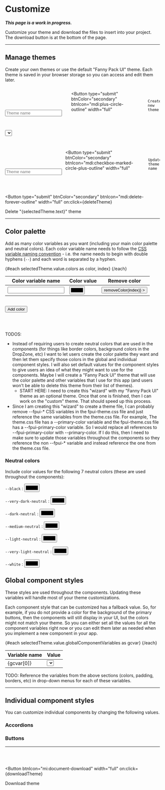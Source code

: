 <script lang="ts">
  import { onMount } from "svelte";
  import { writable } from "svelte/store";
  import { browser } from "$app/env";
  import { Button, Input, Select, ToastContent } from "/src/lib";

  let themes = [];
  
  let value = {
    colors: [
      ["--demo-color-name", "#603cba"],
    ],
    neutral: [
      ["--black", "#000000"],
      ["--very-dark-neutral", "#000000"],
      ["--dark-neutral", "#000000"],
      ["--medium-neutral", "#000000"],
      ["--light-neutral", "#000000"],
      ["--very-light-neutral", "#000000"],
      ["--white", "#000000"],
    ],
    globalComponentVariables: [
      ["--primary-color", ""],
      ["--secondary-color", ""],
      ["--tertiary-color", ""],
    ],
    accordionVariables: [

    ],
    buttonVariables: [

    ],
  };

  let selectedTheme = { text: "", value };
  $: {
    if (selectedTheme.text) {
      setSelectedTheme(selectedTheme.text);
    }
  }

  // $: This comment preserves the syntax highlighting.
  
  let newThemeName = "";
  let content = [];


  onMount(() => {
    if (!localStorage.getItem("themes")) {
      // The `initThemes` array was going to contain objects like this: { name: "custom", css: "" }, but the <Select> component takes object arrays with `text` and `value` properties. So it is easier to just use "theme" objects with `text` and `value` properties.
      let initThemes = [{ text: "custom", value }];
      localStorage.setItem("themes", JSON.stringify(initThemes));
    }

    // Set the `themes` array.
    themes = JSON.parse(localStorage.getItem("themes"));

    // Set the `selectedTheme` object.
    selectedTheme = themes[0];
  });

  function createNewTheme() {
    if (!newThemeName) {
      ToastContent.set({ type: "warning", msg: "Please enter a theme name" });
      return;
    }
    let newTheme = { text: newThemeName, value };
    // Push the new theme to the `themes` array.
    themes.push(newTheme);
    // Update the `themes` array in localStorage.
    localStorage.setItem("themes", JSON.stringify(themes));
    // Set the `selectedTheme` to the one that was just created.
    setSelectedTheme(newTheme.text);
    // Clear the theme name field.
    newThemeName = "";
  }

  function setSelectedTheme(themeName) {
    selectedTheme = themes.find(obj => obj.text === themeName);
  }

  function saveTheme() {
    // Update the "themes" array in localStorage.
    localStorage.setItem("themes", JSON.stringify(themes));
    // Set themes to the updated "themes" array from localStorage.
    themes = JSON.parse(localStorage.getItem("themes"));
  }

  function deleteTheme() {
    let newThemesArray = themes.filter(obj => obj.text !== selectedTheme.text);
    console.log("newThemesArray", newThemesArray);
    // Update the "themes" array in localStorage.
    localStorage.setItem("themes", JSON.stringify(newThemesArray));
    // Set themes to the updated "themes" array from localStorage.
    themes = JSON.parse(localStorage.getItem("themes"));
    if (themes.length > 0) {
      // Set the `selectedTheme` to the first one in the "themes" array.
      selectedTheme = themes[0];
    }
    else {
      // Remove the "themes" array so an brand new "themes" array will be created when this page is reloaded.
      localStorage.removeItem("themes");
      // Reload this page so a new "themes" array will be created.
      location.reload();
    }
  }

  function addColor() {
    // Push a new color array to the `colors` array.
    selectedTheme.value.colors.push(["", "#000000"]);
    selectedTheme = selectedTheme;
  }

  function removeColor(index) {
    selectedTheme.value.colors.splice(index, 1);
    saveTheme();
    selectedTheme = selectedTheme;
  }

  /**
   * https://stackoverflow.com/a/47201559/9453009
   */
  function hexToRgb(hex: string, alpha: string) {
    const r = parseInt(hex.slice(1, 3), 16);
    const g = parseInt(hex.slice(3, 5), 16);
    const b = parseInt(hex.slice(5, 7), 16);

    if (alpha) {
      let rgba = `rgba(${r}, ${g}, ${b}, ${alpha})`;
      console.log("rgba:", rgba);
      return rgba;
    }

    let rgb = `rgb(${r}, ${g}, ${b})`;
    console.log("rgb:", rgb);
    return rgb;
  }

  function downloadTheme() {
    // TODOS: 
    // * As I loop through the `value` object in the `selectedTheme`, convert hex values to RGB: hexToRgb("#fbafff");
    // * Convert the second value in each of the `selectedTheme.value.globalComponentVariables` and `selectedTheme.value.individualComponentVariables` array to a CSS variable reference value: `var(--css-variable-name)`
    console.log("downloadTheme");



    // Convert `selectedTheme.value` to a formatted string.
// TODO: Use one `theme.css` as the single source of truth. I might be able to pull the content from that `theme.css` file and manipulate it here.    
//     let content = [
// `:root {
//   /* Main Colors: The following colors were taken from https://www.w3schools.com/w3css/w3css_color_metro.asp. */
//   --light-green: #99b433;
//   --green: #00a300;
// }

// /* Button */
// :root {
//   --fpui-btn-primary-text-color: white;
//   --fpui-btn-secondary-text-color: white;
//   --fpui-btn-tertiary-text-color: var(--fpui-primary-color);
// }`
//     ];

    let content = [
      `:root {\n`,
      `  /* Main Colors: The following colors were taken from https://www.w3schools.com/w3css/w3css_color_metro.asp. */\n`,
      `  --light-green: #99b433;\n`,
      `  --green: #00a300;\n`,
      `}`,
    ];

    // let content = [
    //   ":root {",
    //   "  /* Main Colors: The following colors were taken from https://www.w3schools.com/w3css/w3css_color_metro.asp. */",
    //   "  --light-green: #99b433;",
    //   "  --green: #00a300;",
    //   "}",
    // ];

    const a = document.createElement("a"); // Create "a" element
    const blob = new Blob(content, {type: "text/css"}) // Create a blob (file-like object)
    const url = URL.createObjectURL(blob); // Create an object URL from blob
    a.setAttribute("href", url); // Set "a" element link
    a.setAttribute("download", selectedTheme.text); // Set download filename
    a.click(); // Start downloading
  }
</script>


# Customize

***This page is a work in progress.***

Customize your theme and download the files to insert into your project. The download button is at the bottom of the page.

<!-- <button on:click={() => hexToRgb("#fbafff", 0.5)}>Test Hex to RGB</button> -->

---

## Manage themes
Create your own themes or use the default "Fanny Pack UI" theme. Each theme is saved in your browser storage so you can access and edit them later.

<form on:submit|preventDefault={createNewTheme}>
  <div class="input-container">
    <Input
      type="text"
      bind:value={newThemeName}
      label="Create a new theme"
      placeholder="Theme name"
    />
  </div>

  <Button
    type="submit"
    btnColor="secondary"
    btnIcon="mdi:plus-circle-outline"
    width="full"
  >
    Create new theme
  </Button>
</form>

<br>

<Select 
  label="Select an existing theme to edit"
  optionsArray={themes}
  arrayType="object"
  bind:selectedOption={selectedTheme}
/>

<br>

<form on:submit|preventDefault={saveTheme}>
  <div class="input-container">
    <Input
      type="text"
      bind:value={selectedTheme.text}
      label="Edit theme name"
      placeholder="Theme name"
    />
  </div>

  <Button
    type="submit"
    btnColor="secondary"
    btnIcon="mdi:checkbox-marked-circle-plus-outline"
    width="full"
  >
    Update theme name
  </Button>
</form>

<br><br>

<Button
  type="submit"
  btnColor="secondary"
  btnIcon="mdi:delete-forever-outline"
  width="full"
  on:click={deleteTheme}
>
  Delete "{selectedTheme.text}" theme
</Button>

---

<!-- <Button 
  btnIcon="bx:save"
  width="full"
  on:click={saveTheme}
>
  Save theme
</Button> -->

## Color palette
Add as many color variables as you want (including your main color palette and neutral colors). Each color variable name needs to follow the [CSS variable naming convention](https://developer.mozilla.org/en-US/docs/Web/CSS/Using_CSS_custom_properties#basic_usage) - i.e. the name needs to begin with double hyphens (`--`) and each word is separated by a hyphen.

<table>
  <thead>
    <tr>
      <th>Color variable name</th>
      <th>Color value</th>
      <th style="text-align:center">Remove color</th>
    </tr>
  </thead>
  <tbody>
    {#each selectedTheme.value.colors as color, index}
      <tr>
        <td><Input size="sm" bind:value={color[0]} on:blur={saveTheme} /></td>
        <td><input type="color" bind:value={color[1]} on:change={saveTheme}></td>
        <td style="text-align:center">
          <Button
            btnIcon="mdi:minus-circle"
            size="lg"
            --custom-btn-padding="0px 5px"
            --custom-btn-border-color="transparent"
            --custom-btn-background-color="transparent"
            --custom-btn-text-color="var(--dark-purple)"
            on:click={() => removeColor(index)}
          ></Button>
        </td>
      </tr>
    {/each}
  </tbody>
</table>

<br>

<Button btnIcon="mdi:plus-circle-outline" on:click={addColor}>
  Add color
</Button>

<br><br>


TODOS: 
* Instead of requiring users to create neutral colors that are used in the components (for things like border colors, background colors in the DropZone, etc) I want to let users create the color palette they want and then let them specify those colors in the global and individual component styles. I will also set default values for the component styles to give users an idea of what they might want to use for the components. Maybe I will create a "Fanny Pack UI" theme that will use the color palette and other variables that I use for this app (and users won't be able to delete this theme from their list of themes).
    * START HERE: I need to create this "wizard" with my "Fanny Pack UI" theme as an optional theme. Once that one is finished, then I can work on the "custom" theme. That should speed up this process.
* Since I am creating this "wizard" to create a theme file, I can probably remove --fpui-* CSS variables in the fpui-theme.css file and just reference the same variables from the theme.css file. For example, The theme.css file has a --primary-color variable and the fpui-theme.css file has a --fpui-primary-color variable. So I would replace all references to --fpui-primary-color with --primary-color. If I do this, then I need to make sure to update those variables throughout the components so they reference the non --fpui-* variable and instead reference the one from the theme.css file.

### Neutral colors
Include color values for the following 7 neutral colors (these are used throughout the components):

`--black` : <input type="color" bind:value={selectedTheme.value.neutral.black}>

`--very-dark-neutral` : <input type="color" bind:value={selectedTheme.value.neutral.veryDarkNeutral}>

`--dark-neutral` : <input type="color" bind:value={selectedTheme.value.neutral.darkNeutral}>

`--medium-neutral` : <input type="color" bind:value={selectedTheme.value.neutral.mediumNeutral}>

`--light-neutral` : <input type="color" bind:value={selectedTheme.value.neutral.lightNeutral}>

`--very-light-neutral` : <input type="color" bind:value={selectedTheme.value.neutral.veryLightNeutral}>

`--white` : <input type="color" bind:value={selectedTheme.value.neutral.white}>

## Global component styles
These styles are used throughout the components. Updating these variables will handle most of your theme customizations.

Each component style that can be customized has a fallback value. So, for example, if you do not provide a color for the background of the primary buttons, then the components will still display in your UI, but the colors might not match your theme. So you can either set all the values for all the component variables right now or you can edit them later as needed when you implement a new component in your app.

<table>
  <thead>
    <tr>
      <th>Variable name</th>
      <th>Value</th>
    </tr>
  </thead>
  <tbody>
    {#each selectedTheme.value.globalComponentVariables as gcvar}
      <tr>
        <td>{gcvar[0]}</td>
        <td><Select optionsArray={selectedTheme.value.colors} arrayType="array" displayElementAtIndex={0} size="sm" bind:selectedOption={gcvar[1]}/></td>
      </tr>
    {/each}
  </tbody>
</table>

TODO: Reference the variables from the above sections (colors, padding, borders, etc) in drop-down menus for each of these variables.

---

## Individual component styles
You can customize individual components by changing the following values.

### Accordions

### Buttons

---

<!-- <Button 
  btnIcon="bx:save"
  width="full"
  on:click={saveTheme}
>
  Save theme
</Button> -->

<br><br>

<Button 
  btnIcon="mi:document-download"
  width="full"
  on:click={downloadTheme}
>
  Download theme
</Button>

<style>
  form {
    display: flex;
    align-items: flex-end;

    & .input-container {
      width: 600px;
      margin-right: 10px;
    }
  }
</style>
